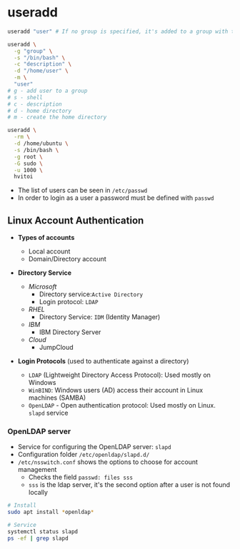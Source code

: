 # useradd

```sh
useradd "user" # If no group is specified, it's added to a group with the same name

useradd \
  -g "group" \
  -s "/bin/bash" \
  -c "description" \
  -d "/home/user" \
  -m \
  "user"
# g - add user to a group
# s - shell
# c - description
# d - home directory
# m - create the home directory

useradd \
  -rm \
  -d /home/ubuntu \
  -s /bin/bash \
  -g root \
  -G sudo \
  -u 1000 \
  hvitoi
```

- The list of users can be seen in `/etc/passwd`
- In order to login as a user a password must be defined with `passwd`

## Linux Account Authentication

- **Types of accounts**

  - Local account
  - Domain/Directory account

- **Directory Service**

  - _Microsoft_
    - Directory service:`Active Directory`
    - Login protocol: `LDAP`
  - _RHEL_
    - Directory Service: `IDM` (Identity Manager)
  - _IBM_
    - IBM Directory Server
  - _Cloud_
    - JumpCloud

- **Login Protocols** (used to authenticate against a directory)
  - `LDAP` (Lightweight Directory Access Protocol): Used mostly on Windows
  - `WinBIND`: Windows users (AD) access their account in Linux machines (SAMBA)
  - `OpenLDAP` - Open authentication protocol: Used mostly on Linux. `slapd` service

### OpenLDAP server

- Service for configuring the OpenLDAP server: `slapd`
- Configuration folder `/etc/openldap/slapd.d/`
- `/etc/nsswitch.conf` shows the options to choose for account management
  - Checks the field `passwd: files sss`
  - `sss` is the ldap server, it's the second option after a user is not found locally

```sh
# Install
sudo apt install *openldap*

# Service
systemctl status slapd
ps -ef | grep slapd
```

